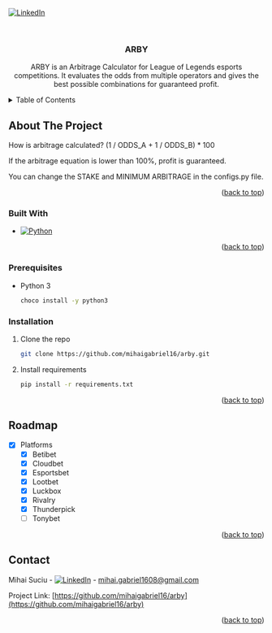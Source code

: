 <!-- Improved compatibility of back to top link: See: https://github.com/othneildrew/Best-README-Template/pull/73 -->
<a name="readme-top"></a>
<!--
*** Thanks for checking out the Best-README-Template. If you have a suggestion
*** that would make this better, please fork the repo and create a pull request
*** or simply open an issue with the tag "enhancement".
*** Don't forget to give the project a star!
*** Thanks again! Now go create something AMAZING! :D
-->



<!-- PROJECT SHIELDS -->
<!--
*** I'm using markdown "reference style" links for readability.
*** Reference links are enclosed in brackets [ ] instead of parentheses ( ).
*** See the bottom of this document for the declaration of the reference variables
*** for contributors-url, forks-url, etc. This is an optional, concise syntax you may use.
*** https://www.markdownguide.org/basic-syntax/#reference-style-links
-->
[![LinkedIn][linkedin-shield]][linkedin-url]

<!-- PROJECT LOGO -->
<br />
<div align="center">
<h3 align="center">ARBY</h3>
  <p align="center">
    ARBY is an Arbitrage Calculator for League of Legends esports competitions.
    It evaluates the odds from multiple operators and gives the best possible combinations for guaranteed profit.
  </p>
</div>



<!-- TABLE OF CONTENTS -->
<details>
  <summary>Table of Contents</summary>
  <ol>
    <li>
      <a href="#about-the-project">About The Project</a>
      <ul>
        <li><a href="#built-with">Built With</a></li>
      </ul>
    </li>
    <li>
      <a href="#getting-started">Getting Started</a>
      <ul>
        <li><a href="#prerequisites">Prerequisites</a></li>
        <li><a href="#installation">Installation</a></li>
      </ul>
    </li>
    <li><a href="#roadmap">Roadmap</a></li>
    <li><a href="#contributing">Contributing</a></li>
    <li><a href="#contact">Contact</a></li>
  </ol>
</details>



<!-- ABOUT THE PROJECT -->
## About The Project

<p>How is arbitrage calculated? (1 / ODDS_A + 1 / ODDS_B) * 100</p>
<p>If the arbitrage equation is lower than 100%, profit is guaranteed.</p>
<p>You can change the STAKE and MINIMUM ARBITRAGE in the configs.py file.</p>

<p align="right">(<a href="#readme-top">back to top</a>)</p>



### Built With

* [![Python][Python.org]][Python-url]

<p align="right">(<a href="#readme-top">back to top</a>)</p>



<!-- GETTING STARTED -->
### Prerequisites

* Python 3
  ```sh
  choco install -y python3
  ```

### Installation

1. Clone the repo
   ```sh
   git clone https://github.com/mihaigabriel16/arby.git
   ```
2. Install requirements
   ```sh
   pip install -r requirements.txt
   ```


<p align="right">(<a href="#readme-top">back to top</a>)</p>

<!-- ROADMAP -->
## Roadmap

- [x] Platforms
    - [x] Betibet
    - [x] Cloudbet
    - [x] Esportsbet
    - [x] Lootbet
    - [x] Luckbox
    - [x] Rivalry
    - [x] Thunderpick
    - [ ] Tonybet 
<p align="right">(<a href="#readme-top">back to top</a>)</p>


<!-- CONTACT -->
## Contact

Mihai Suciu - [![LinkedIn][linkedin-shield]][linkedin-url] - mihai.gabriel1608@gmail.com

Project Link: [https://github.com/mihaigabriel16/arby](https://github.com/mihaigabriel16/arby)

<p align="right">(<a href="#readme-top">back to top</a>)</p>


<!-- MARKDOWN LINKS & IMAGES -->
<!-- https://www.markdownguide.org/basic-syntax/#reference-style-links -->
[linkedin-shield]: https://img.shields.io/badge/-LinkedIn-black.svg?style=for-the-badge&logo=linkedin&colorB=555
[linkedin-url]: https://linkedin.com/in/mihai-suciu-630685139
[Python.org]: https://img.shields.io/badge/Python-20232A?style=for-the-badge&logo=python&logoColor=61DAFB
[Python-url]: https://python.org/

